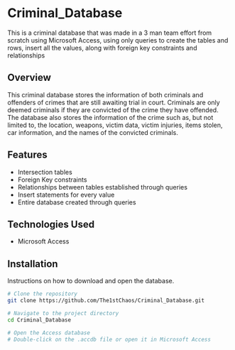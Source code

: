 # Criminal_Database
This is a criminal database that was made in a 3 man team effort from scratch using Microsoft Access, using only queries to create the tables and rows, insert all the values, along with foreign key constraints and relationships

## Overview
This criminal database stores the information of both criminals and offenders of crimes that are still awaiting trial in court. Criminals are only deemed criminals if they are convicted of the crime they have offended. The database also stores the information of the crime such as, but not limited to, the location, weapons, victim data, victim injuries, items stolen, car information, and the names of the convicted criminals.

## Features
- Intersection tables
- Foreign Key constraints
- Relationships between tables established through queries
- Insert statements for every value
- Entire database created through queries

## Technologies Used
- Microsoft Access

## Installation
Instructions on how to download and open the database.

```sh
# Clone the repository
git clone https://github.com/The1stChaos/Criminal_Database.git

# Navigate to the project directory
cd Criminal_Database

# Open the Access database
# Double-click on the .accdb file or open it in Microsoft Access
